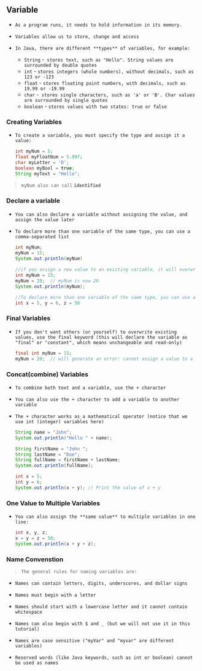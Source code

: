 ## Variable


- `As a program runs, it needs to hold information in its memory. `

- `Variables allow us to store, change and access`

- `In Java, there are different **types** of variables, for example:`

  - `String` -` stores text, such as "Hello". String values are surrounded by double quotes`
  - `int` - `stores integers (whole numbers), without decimals, such as 123 or -123`
  - `float` - `stores floating point numbers, with decimals, such as 19.99 or -19.99`
  - `char` -` stores single characters, such as 'a' or 'B'. Char values are surrounded by single quotes`
  - `boolean` - `stores values with two states: true or false`

  

### Creating Variables

- `To create a variable, you must specify the type and assign it a value:`

  ```java
  int myNum = 5;
  float myFloatNum = 5.99f;
  char myLetter = 'D';
  boolean myBool = true;
  String myText = "Hello";
  
  ```

> `myNum also can call` **`identified`**



### Declare a variable 

- `You can also declare a variable without assigning the value, and assign the value later`

- `To declare more than one variable of the same type, you can use a comma-separated list`

  ```java
  int myNum;
  myNum = 15;
  System.out.println(myNum)
      
  //if you assign a new value to an existing variable, it will overwrite the previous value:    
  int myNum = 15;
  myNum = 20;  // myNum is now 20
  System.out.println(myNum);    
  
  //To declare more than one variable of the same type, you can use a comma-separated list:
  int x = 5, y = 6, z = 50
  ```
  
  



### Final Variables

- `If you don't want others (or yourself) to overwrite existing values, use the final keyword (this will declare the variable as "final" or "constant", which means unchangeable and read-only)`

  ```java
  final int myNum = 15;
  myNum = 20;  // will generate an error: cannot assign a value to a final variable
  ```

  



### Concat(combine) Variables 

-  `To combine both text and a variable, use the + character`

- `You can also use the + character to add a variable to another variable`

- `The + character works as a mathematical operator (notice that we use int (integer) variables here)`

  ```java
  String name = "John";
  System.out.println("Hello " + name);
  
  String firstName = "John ";
  String lastName = "Doe";
  String fullName = firstName + lastName;
  System.out.println(fullName);
  
  int x = 5;
  int y = 6;
  System.out.println(x + y); // Print the value of x + y
  ```

  

### One Value to Multiple Variables

- `You can also assign the **same value** to multiple variables in one line:`

  ```java
  int x, y, z;
  x = y = z = 50;
  System.out.println(x + y + z);
  ```

  





### Name Convenstion

> `The general rules for naming variables are:`

- `Names can contain letters, digits, underscores, and dollar signs`

- `Names must begin with a letter`

- `Names should start with a lowercase letter and it cannot contain whitespace`

- `Names can also begin with $ and _ (but we will not use it in this tutorial)`

- `Names are case sensitive ("myVar" and "myvar" are different variables)`

- `Reserved words (like Java keywords, such as int or boolean) cannot be used as names`

  
